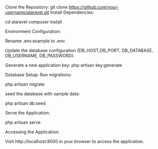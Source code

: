Clone the Repository:
git clone https://github.com/your-username/alaravel.git
Install Dependencies:


cd alaravel
composer install


Environment Configuration:

Rename .env.example to .env.

Update the database configuration (DB_HOST,DB_PORT, DB_DATABASE, DB_USERNAME, DB_PASSWORD).


Generate a new application key:
php artisan key:generate


Database Setup:
Run migrations:

php artisan migrate

seed the database with sample data:

php artisan db:seed


Serve the Application:

php artisan serve


Accessing the Application:

Visit http://localhost:8000 in your browser to access the application.
